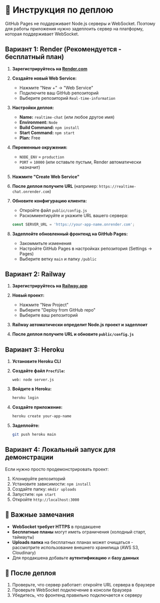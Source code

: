 # 🚀 Инструкция по деплою

GitHub Pages не поддерживает Node.js серверы и WebSocket. Поэтому для работы приложения нужно задеплоить сервер на платформу, которая поддерживает WebSocket.

## Вариант 1: Render (Рекомендуется - бесплатный план)

1. **Зарегистрируйтесь на [Render.com](https://render.com)**

2. **Создайте новый Web Service:**
   - Нажмите "New +" → "Web Service"
   - Подключите ваш GitHub репозиторий
   - Выберите репозиторий `Real-time-information`

3. **Настройки деплоя:**
   - **Name:** `realtime-chat` (или любое другое имя)
   - **Environment:** `Node`
   - **Build Command:** `npm install`
   - **Start Command:** `npm start`
   - **Plan:** Free

4. **Переменные окружения:**
   - `NODE_ENV` = `production`
   - `PORT` = `10000` (или оставьте пустым, Render автоматически назначит)

5. **Нажмите "Create Web Service"**

6. **После деплоя получите URL** (например: `https://realtime-chat.onrender.com`)

7. **Обновите конфигурацию клиента:**
   - Откройте файл `public/config.js`
   - Раскомментируйте и укажите URL вашего сервера:
   ```javascript
   const SERVER_URL = 'https://your-app-name.onrender.com';
   ```

8. **Задеплойте обновленный фронтенд на GitHub Pages:**
   - Закоммитьте изменения
   - Настройте GitHub Pages в настройках репозитория (Settings → Pages)
   - Выберите ветку `main` и папку `/public`

## Вариант 2: Railway

1. **Зарегистрируйтесь на [Railway.app](https://railway.app)**

2. **Новый проект:**
   - Нажмите "New Project"
   - Выберите "Deploy from GitHub repo"
   - Выберите ваш репозиторий

3. **Railway автоматически определит Node.js проект и задеплоит**

4. **После деплоя получите URL и обновите `public/config.js`**

## Вариант 3: Heroku

1. **Установите Heroku CLI**

2. **Создайте файл `Procfile`:**
   ```
   web: node server.js
   ```

3. **Войдите в Heroku:**
   ```bash
   heroku login
   ```

4. **Создайте приложение:**
   ```bash
   heroku create your-app-name
   ```

5. **Задеплойте:**
   ```bash
   git push heroku main
   ```

## Вариант 4: Локальный запуск для демонстрации

Если нужно просто продемонстрировать проект:

1. Клонируйте репозиторий
2. Установите зависимости: `npm install`
3. Создайте папку: `mkdir uploads`
4. Запустите: `npm start`
5. Откройте `http://localhost:3000`

## 🔧 Важные замечания

- **WebSocket требует HTTPS** в продакшене
- **Бесплатные планы** могут иметь ограничения (холодный старт, таймауты)
- **Uploads папка** на бесплатных планах может очищаться - рассмотрите использование внешнего хранилища (AWS S3, Cloudinary)
- Для продакшена добавьте **аутентификацию** и **базу данных**

## 📝 После деплоя

1. Проверьте, что сервер работает: откройте URL сервера в браузере
2. Проверьте WebSocket подключение в консоли браузера
3. Убедитесь, что фронтенд правильно подключается к серверу

